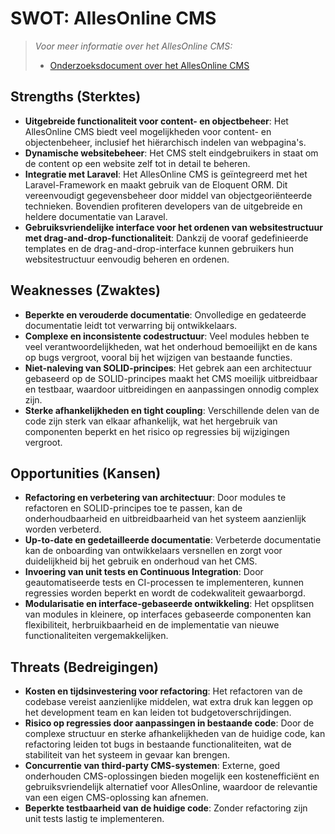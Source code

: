 # **SWOT: AllesOnline CMS**

>_Voor meer informatie over het AllesOnline CMS:_
> * [Onderzoeksdocument over het AllesOnline CMS](./OnderzoekNaarHetAOCms.md)

## Strengths (Sterktes)

* **Uitgebreide functionaliteit voor content- en objectbeheer**: Het AllesOnline CMS biedt veel mogelijkheden voor content- en objectenbeheer, inclusief het hiërarchisch indelen van webpagina's.
* **Dynamische websitebeheer**: Het CMS stelt eindgebruikers in staat om de content op een website zelf tot in detail te beheren.
* **Integratie met Laravel**: Het AllesOnline CMS is geïntegreerd met het Laravel-Framework en maakt gebruik van de Eloquent ORM. Dit vereenvoudigt gegevensbeheer door middel van objectgeoriënteerde technieken. Bovendien profiteren developers van de uitgebreide en heldere documentatie van Laravel.
* **Gebruiksvriendelijke interface voor het ordenen van websitestructuur met drag-and-drop-functionaliteit**: Dankzij de vooraf gedefinieerde templates en de drag-and-drop-interface kunnen gebruikers hun websitestructuur eenvoudig beheren en ordenen.

## Weaknesses (Zwaktes)

* **Beperkte en verouderde documentatie**: Onvolledige en gedateerde documentatie leidt tot verwarring bij ontwikkelaars.
* **Complexe en inconsistente codestructuur**: Veel modules hebben te veel verantwoordelijkheden, wat het onderhoud bemoeilijkt en de kans op bugs vergroot, vooral bij het wijzigen van bestaande functies.
* **Niet-naleving van SOLID-principes**: Het gebrek aan een architectuur gebaseerd op de SOLID-principes maakt het CMS moeilijk uitbreidbaar en testbaar, waardoor uitbreidingen en aanpassingen onnodig complex zijn.
* **Sterke afhankelijkheden en tight coupling**: Verschillende delen van de code zijn sterk van elkaar afhankelijk, wat het hergebruik van componenten beperkt en het risico op regressies bij wijzigingen vergroot.

## Opportunities (Kansen)

* **Refactoring en verbetering van architectuur**: Door modules te refactoren en SOLID-principes toe te passen, kan de onderhoudbaarheid en uitbreidbaarheid van het systeem aanzienlijk worden verbeterd.
* **Up-to-date en gedetailleerde documentatie**: Verbeterde documentatie kan de onboarding van ontwikkelaars versnellen en zorgt voor duidelijkheid bij het gebruik en onderhoud van het CMS.
* **Invoering van unit tests en Continuous Integration**: Door geautomatiseerde tests en CI-processen te implementeren, kunnen regressies worden beperkt en wordt de codekwaliteit gewaarborgd.
* **Modularisatie en interface-gebaseerde ontwikkeling**: Het opsplitsen van modules in kleinere, op interfaces gebaseerde componenten kan flexibiliteit, herbruikbaarheid en de implementatie van nieuwe functionaliteiten vergemakkelijken.

## Threats (Bedreigingen)

* **Kosten en tijdsinvestering voor refactoring**: Het refactoren van de codebase vereist aanzienlijke middelen, wat extra druk kan leggen op het development team en kan leiden tot budgetoverschrijdingen.
* **Risico op regressies door aanpassingen in bestaande code**: Door de complexe structuur en sterke afhankelijkheden van de huidige code, kan refactoring leiden tot bugs in bestaande functionaliteiten, wat de stabiliteit van het systeem in gevaar kan brengen.
* **Concurrentie van third-party CMS-systemen**: Externe, goed onderhouden CMS-oplossingen bieden mogelijk een kostenefficiënt en gebruiksvriendelijk alternatief voor AllesOnline, waardoor de relevantie van een eigen CMS-oplossing kan afnemen.
* **Beperkte testbaarheid van de huidige code**: Zonder refactoring zijn unit tests lastig te implementeren.
